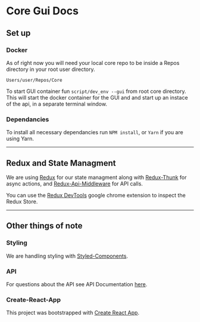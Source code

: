 # Core Gui Docs

## Set up

### Docker
As of right now you will need your local core repo to be inside a Repos directory in your root user directory. 

`Users/user/Repos/Core`

To start GUI container fun `script/dev_env --gui` from root core directory. This will start the docker container for the GUI and and start up an instace of the api, in a separate terminal window. 

### Dependancies
To install all necessary dependancies run `NPM install`, or `Yarn` if you are using Yarn.

___
## Redux and State Managment

We are using [Redux](https://github.com/reduxjs/redux) for our state managment along with [Redux-Thunk](https://github.com/reduxjs/redux-thunk) for async actions, and [Redux-Api-Middleware](https://github.com/agraboso/redux-api-middleware) for API calls.

You can use the [Redux DevTools](https://chrome.google.com/webstore/detail/redux-devtools/lmhkpmbekcpmknklioeibfkpmmfibljd?hl=en) google chrome extension to inspect the Redux Store.
___

## Other things of note

### Styling
We are handling styling with [Styled-Components](https://www.styled-components.com/).

### API
For questions about the API see API Documentation [here](https://github.com/IntegriChain1/core/blob/master/docs/flask_api.md).

### Create-React-App
This project was bootstrapped with [Create React App](https://github.com/facebook/create-react-app).
